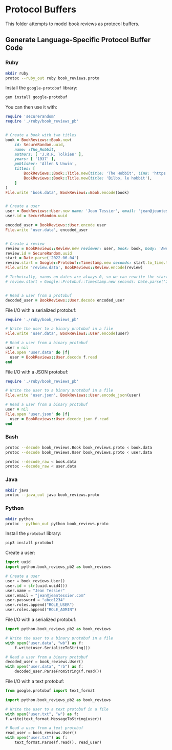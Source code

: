 # Protocol Buffers

This folder attempts to model book reviews as protocol buffers.

## Generate Language-Specific Protocol Buffer Code

### Ruby

```bash
mkdir ruby
protoc --ruby_out ruby book_reviews.proto
```

Install the `google-protobuf` library:

```bash
gem install google-protobuf
```

You can then use it with:

```ruby
require 'securerandom'
require './ruby/book_reviews_pb'


# Create a book with two titles
book = BookReviews::Book.new(
    id: SecureRandom.uuid,
    name: :The_Hobbit,
    authors: [ 'J.R.R. Tolkien' ],
    years: [ '1937' ],
    publisher: 'Allen & Unwin',
    titles: [
        BookReviews::Book::Title.new(title: 'The Hobbit', link: 'https://en.wikipedia.org/wiki/The_Hobbit'),
        BookReviews::Book::Title.new(title: 'Bilbo, le hobbit'),
    ]
)
File.write 'book.data', BookReviews::Book.encode(book)


# Create a user
user = BookReviews::User.new name: 'Jean Tessier', email: 'jean@jeantessier.com', password: 'abcd1234', roles: [ :ROLE_USER, :ROLE_ADMIN ]
user.id = SecureRandom.uuid

encoded_user = BookReviews::User.encode user
File.write 'user.data', encoded_user


# Create a review
review = BookReviews::Review.new reviewer: user, book: book, body: 'Awesome!'
review.id = SecureRandom.uuid
start = Date.parse('2022-06-04')
review.start = Google::Protobuf::Timestamp.new seconds: start.to_time.to_i, nanos: start.to_time.nsec
File.write 'review.data', BookReviews::Review.encode(review)

# Technically, nanos on dates are always 0, so we can rewrite the start as:
# review.start = Google::Protobuf::Timestamp.new seconds: Date.parse('2022-06-04').to_time.to_i


# Read a user from a protobuf
decoded_user = BookReviews::User.decode encoded_user
```

File I/O with a serialized protobuf:

```ruby
require './ruby/book_reviews_pb'

# Write the user to a binary protobuf in a file
File.write 'user.data', BookReviews::User.encode(user)

# Read a user from a binary protobuf
user = nil
File.open 'user.data' do |f|
  user = BookReviews::User.decode f.read
end
```

File I/O with a JSON protobuf:

```ruby
require './ruby/book_reviews_pb'

# Write the user to a binary protobuf in a file
File.write 'user.json', BookReviews::User.encode_json(user)

# Read a user from a binary protobuf
user = nil
File.open 'user.json' do |f|
  user = BookReviews::User.decode_json f.read
end
```

### Bash

```bash
protoc --decode book_reviews.Book book_reviews.proto < book.data
protoc --decode book_reviews.User book_reviews.proto < user.data
```

```bash
protoc --decode_raw < book.data
protoc --decode_raw < user.data
```

### Java

```bash
mkdir java
protoc --java_out java book_reviews.proto
```

### Python

```bash
mkdir python
protoc --python_out python book_reviews.proto
```

Install the `protobuf` library:

```bash
pip3 install protobuf
```

Create a user:

```python
import uuid
import python.book_reviews_pb2 as book_reviews

# Create a user
user = book_reviews.User()
user.id = str(uuid.uuid4())
user.name = "Jean Tessier"
user.email = "jean@jeantessier.com"
user.password = "abcd1234"
user.roles.append("ROLE_USER")
user.roles.append("ROLE_ADMIN")
```

File I/O with a serialized protobuf:

```python
import python.book_reviews_pb2 as book_reviews

# Write the user to a binary protobuf in a file
with open("user.data", "wb") as f:
    f.write(user.SerializeToString())

# Read a user from a binary protobuf
decoded_user = book_reviews.User()
with open("user.data", "rb") as f:
    decoded_user.ParseFromString(f.read())
```

File I/O with a text protobuf:

```python
from google.protobuf import text_format

import python.book_reviews_pb2 as book_reviews

# Write the user to a text protobuf in a file
with open("user.txt", "w") as f:
f.write(text_format.MessageToString(user))

# Read a user from a text protobuf
read_user = book_reviews.User()
with open("user.txt") as f:
    text_format.Parse(f.read(), read_user)
```
